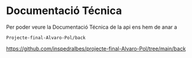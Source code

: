 # Documentació Técnica

Per poder veure la Documentació Técnica de la api ens hem de anar a
```
Projecte-final-Alvaro-Pol/back
```


https://github.com/inspedralbes/projecte-final-Alvaro-Pol/tree/main/back

